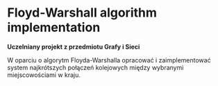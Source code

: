 # Floyd-Warshall algorithm implementation

<b>Uczelniany projekt z przedmiotu Grafy i Sieci</b>

W oparciu o algorytm Floyda-Warshalla opracować i zaimplementować system najkrótszych połączeń kolejowych między wybranymi miejscowościami w kraju.
